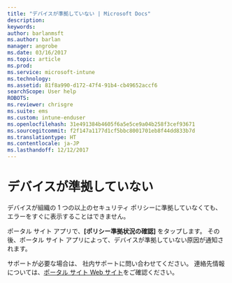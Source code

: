 ```yaml
---
title: "デバイスが準拠していない | Microsoft Docs"
description: 
keywords: 
author: barlanmsft
ms.author: barlan
manager: angrobe
ms.date: 03/16/2017
ms.topic: article
ms.prod: 
ms.service: microsoft-intune
ms.technology: 
ms.assetid: 81f8a990-d172-47f4-91b4-cb49652accf6
searchScope: User help
ROBOTS: 
ms.reviewer: chrisgre
ms.suite: ems
ms.custom: intune-enduser
ms.openlocfilehash: 31e491384b4605f6a5e5ce9a04b258f3cef93671
ms.sourcegitcommit: f2f147a1177d1cf5bbc8001701eb8f44dd833b7d
ms.translationtype: HT
ms.contentlocale: ja-JP
ms.lasthandoff: 12/12/2017
---
```

# <a name="your-device-is-noncompliant"></a>デバイスが準拠していない

デバイスが組織の 1 つの以上のセキュリティ ポリシーに準拠していなくても、エラーをすぐに表示することはできません。  

ポータル サイト アプリで、**[ポリシー準拠状況の確認]** をタップします。 その後、ポータル サイト アプリによって、デバイスが準拠していない原因が通知されます。

サポートが必要な場合は、 社内サポートに問い合わせてください。 連絡先情報については、[ポータル サイト Web サイト](https://portal.manage.microsoft.com#HelpDeskDialog)をご確認ください。
